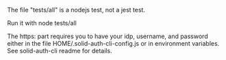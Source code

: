 The file "tests/all" is a nodejs test, not a jest test.

Run it with node tests/all

The https: part requires you to have your idp, username, and
password either in the file HOME/.solid-auth-cli-config.js
or in environment variables.  See solid-auth-cli readme for details.

